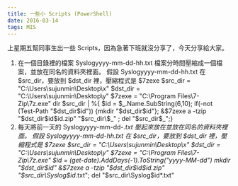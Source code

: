 ```yaml
---
title: 一些小 Scripts (PowerShell)
date: 2016-03-14 
tags: MIS
---
```


上星期五幫同事生出一些 Scripts，因為急著下班就沒分享了，今天分享給大家。
1. 在一個目錄裡的檔案 Syslogyyyy-mm-dd-hh.txt 檔案分時間壓縮成一個檔案，並放在同名的資料夾裡面。
假設 Syslogyyyy-mm-dd-hh.txt 在 $src_dir，要放到 $dst_dir 裡，壓縮程式是 $7zexe
    $src_dir = "C:\Users\sujunmin\Desktop\x"
    $dst_dir = "C:\Users\sujunmin\Desktop\y"
    $7zexe = "C:\Program Files\7-Zip\7z.exe"
    dir $src_dir | %{ 
    $id = $_.Name.SubString(6,10); 
    if(-not (Test-Path "$dst_dir\$id")) {mkdir "$dst_dir\$id"}; 
    &$7zexe a -tzip "$dst_dir\$id\$id.zip" "$src_dir\$_" ;
    del "$src_dir\$_";}
2. 每天將前一天的 Syslogyyyy-mm-dd-*.txt 壓起來放在並放在同名的資料夾裡面。
假設 Syslogyyyy-mm-dd-hh.txt 在 $src_dir，要放到 $dst_dir 裡，壓縮程式是 $7zexe
    $src_dir = "C:\Users\sujunmin\Desktop\x"
    $dst_dir = "C:\Users\sujunmin\Desktop\y"
    $7zexe = "C:\Program Files\7-Zip\7z.exe"
    $id = (get-date).AddDays(-1).ToString("yyyy-MM-dd")
    mkdir "$dst_dir\$id"
    &$7zexe a -tzip "$dst_dir\$id\$id.zip" "$src_dir\Syslog$id*.txt";
    del "$src_dir\Syslog$id*.txt"